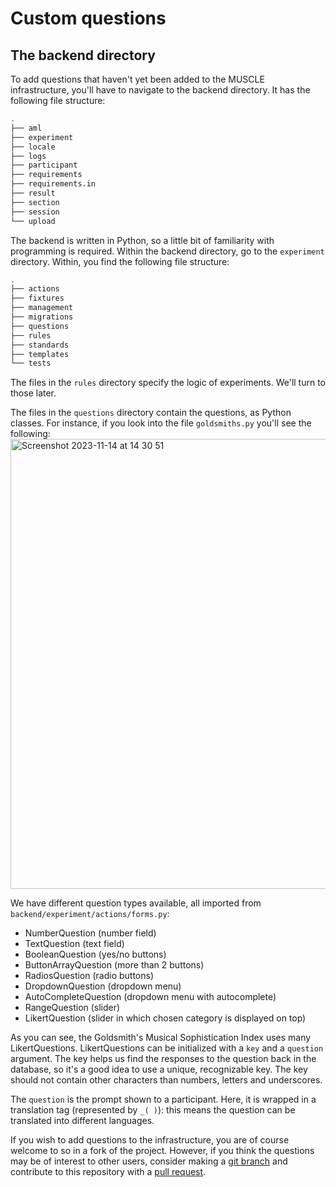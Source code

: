 # Custom questions

## The backend directory
To add questions that haven't yet been added to the MUSCLE infrastructure, you'll have to navigate to the backend directory. It has the following file structure:
```bash
.
├── aml
├── experiment
├── locale
├── logs
├── participant
├── requirements
├── requirements.in
├── result
├── section
├── session
└── upload
```

The backend is written in Python, so a little bit of familiarity with programming is required. Within the backend directory, go to the `experiment` directory. Within, you find the following file structure:
```bash
.
├── actions
├── fixtures
├── management
├── migrations
├── questions
├── rules
├── standards
├── templates
└── tests
```

The files in the `rules` directory specify the logic of experiments. We'll turn to those later.

The files in the `questions` directory contain the questions, as Python classes. For instance, if you look into the file `goldsmiths.py` you'll see the following:
<img width="720" alt="Screenshot 2023-11-14 at 14 30 51" src="https://github.com/Amsterdam-Music-Lab/MUSCLE/assets/11174072/723f1add-602c-4e34-ae01-4b683af56157">

We have different question types available, all imported from `backend/experiment/actions/forms.py`:
- NumberQuestion (number field)
- TextQuestion (text field)
- BooleanQuestion (yes/no buttons)
- ButtonArrayQuestion (more than 2 buttons)
- RadiosQuestion (radio buttons)
- DropdownQuestion (dropdown menu)
- AutoCompleteQuestion (dropdown menu with autocomplete)
- RangeQuestion (slider)
- LikertQuestion (slider in which chosen category is displayed on top)

As you can see, the Goldsmith's Musical Sophistication Index uses many LikertQuestions. LikertQuestions can be initialized with a `key` and a `question` argument. The key helps us find the responses to the question back in the database, so it's a good idea to use a unique, recognizable key. The key should not contain other characters than numbers, letters and underscores.

The `question` is the prompt shown to a participant. Here, it is wrapped in a translation tag (represented by `_( )`): this means the question can be translated into different languages.

If you wish to add questions to the infrastructure, you are of course welcome to so in a fork of the project. However, if you think the questions may be of interest to other users, consider making a [git branch](https://git-scm.com/book/en/v2/Git-Branching-Basic-Branching-and-Merging) and contribute to this repository with a [pull request](https://docs.github.com/en/pull-requests/collaborating-with-pull-requests/proposing-changes-to-your-work-with-pull-requests/creating-a-pull-request).
